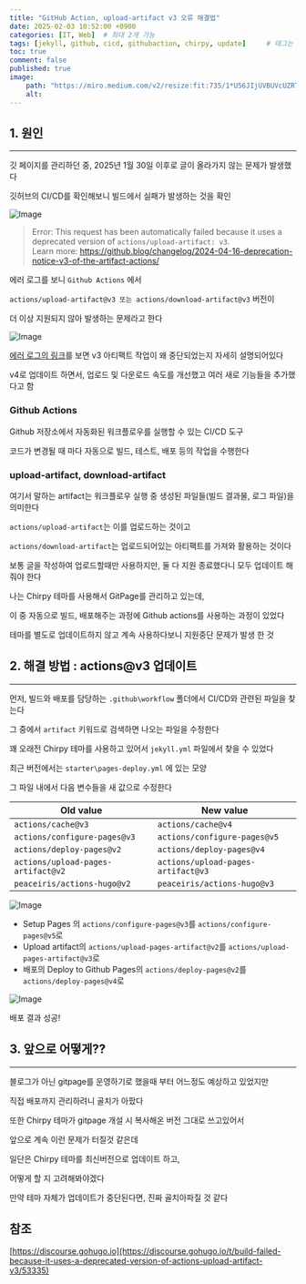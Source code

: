 ```yaml
---
title: "GitHub Action, upload-artifact v3 오류 해결법"
date: 2025-02-03 10:52:00 +0900
categories: [IT, Web]  # 최대 2개 가능
tags: [jekyll, github, cicd, githubaction, chirpy, update]     # 태그는 항상 소문자로 작성할 것
toc: true
comment: false
published: true
image:
    path: "https://miro.medium.com/v2/resize:fit:735/1*U56JIjUVBUVcUZRTA8RBXA.png"
    alt: 
---
```


## 1. 원인
---

깃 페이지를 관리하던 중, 2025년 1월 30일 이후로 글이 올라가지 않는 문제가 발생했다

깃허브의 CI/CD를 확인해보니 빌드에서 실패가 발생하는 것을 확인

![Image](https://github.com/user-attachments/assets/43995e2d-359f-44b4-a7d5-5d9f4ab1b34e)

>Error: This request has been automatically failed because it uses a deprecated version of `actions/upload-artifact: v3`.   
>Learn more: https://github.blog/changelog/2024-04-16-deprecation-notice-v3-of-the-artifact-actions/

에러 로그를 보니 `Github Actions` 에서 

`actions/upload-artifact@v3 또는 actions/download-artifact@v3` 버전이 

더 이상 지원되지 않아 발생하는 문제라고 한다

![Image](https://github.com/user-attachments/assets/bc11ad54-bfd3-46c6-9761-0d6136a9a79c)

[에러 로그의 링크](https://github.blog/changelog/2024-04-16-deprecation-notice-v3-of-the-artifact-actions/)를 보면 v3 아티팩트 작업이 왜 중단되었는지 자세히 설명되어있다

v4로 업데이트 하면서, 업로드 및 다운로드 속도를 개선했고 여러 새로 기능들을 추가했다고 함

### Github Actions 

Github 저장소에서 자동화된 워크플로우를 실행할 수 있는 CI/CD 도구

코드가 변경될 때 마다 자동으로 빌드, 테스트, 배포 등의 작업을 수행한다

### upload-artifact, download-artifact

여기서 말하는 artifact는 워크플로우 실행 중 생성된 파일들(빌드 결과물, 로그 파일)을 의미한다

`actions/upload-artifact`는 이를 업로드하는 것이고

`actions/download-artifact`는 업로드되어있는 아티팩트를 가져와 활용하는 것이다

보통 글을 작성하여 업로드할때만 사용하지만, 둘 다 지원 종료했다니 모두 업데이트 해줘야 한다

나는 Chirpy 테마를 사용해서 GitPage를 관리하고 있는데, 

이 중 자동으로 빌드, 배포해주는 과정에 Github actions를 사용하는 과정이 있었다

테마를 별도로 업데이트하지 않고 계속 사용하다보니 지원중단 문제가 발생 한 것

## 2. 해결 방법 : actions@v3 업데이트
---

먼저, 빌드와 배포를 담당하는 `.github\workflow` 폴더에서 CI/CD와 관련된 파일을 찾는다

그 중에서 `artifact` 키워드로 검색하면 나오는 파일을 수정한다

꽤 오래전 Chirpy 테마를 사용하고 있어서 `jekyll.yml` 파일에서 찾을 수 있었다

최근 버전에서는 `starter\pages-deploy.yml` 에 있는 모양

그 파일 내에서 다음 변수들을 새 값으로 수정한다

| Old value                          | New value                          |
| ---------------------------------- | ---------------------------------- |
| `actions/cache@v3`                 | `actions/cache@v4`                 |
| `actions/configure-pages@v3`       | `actions/configure-pages@v5`       |
| `actions/deploy-pages@v2`          | `actions/deploy-pages@v4`          |
| `actions/upload-pages-artifact@v2` | `actions/upload-pages-artifact@v3` |
| `peaceiris/actions-hugo@v2`        | `peaceiris/actions-hugo@v3`        |

![Image](https://github.com/user-attachments/assets/40da42aa-9929-4896-8395-8457afc50314)

- Setup Pages 의 `actions/configure-pages@v3`를 `actions/configure-pages@v5`로
- Upload artifact의 `actions/upload-pages-artifact@v2`를 `actions/upload-pages-artifact@v3`로
- 배포의 Deploy to Github Pages의 `actions/deploy-pages@v2`를 `actions/deploy-pages@v4`로

![Image](https://github.com/user-attachments/assets/9beacb57-f215-4497-abf7-1a34d11a58d4)

배포 결과 성공!

## 3. 앞으로 어떻게??
---
블로그가 아닌 gitpage를 운영하기로 했을때 부터 어느정도 예상하고 있었지만

직접 배포까지 관리하려니 골치가 아팠다

또한 Chirpy 테마가 gitpage 개설 시 복사해온 버전 그대로 쓰고있어서

앞으로 계속 이런 문제가 터질것 같은데 

일단은 Chirpy 테마를 최신버전으로 업데이트 하고, 

어떻게 할 지 고려해봐야겠다

만약 테마 자체가 업데이트가 중단된다면, 진짜 골치아파질 것 같다 

## 참조

[https://discourse.gohugo.io](https://discourse.gohugo.io/t/build-failed-because-it-uses-a-deprecated-version-of-actions-upload-artifact-v3/53335)